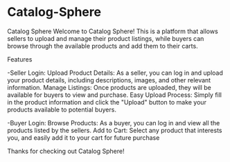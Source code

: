 # Catalog-Sphere
Catalog Sphere Welcome to Catalog Sphere! This is a platform that allows sellers to upload and manage their product listings, while buyers can browse through the available products and add them to their carts.

Features

-Seller Login: Upload Product Details: As a seller, you can log in and upload your product details, including descriptions, images, and other relevant information. Manage Listings: Once products are uploaded, they will be available for buyers to view and purchase. Easy Upload Process: Simply fill in the product information and click the "Upload" button to make your products available to potential buyers.

-Buyer Login: Browse Products: As a buyer, you can log in and view all the products listed by the sellers. Add to Cart: Select any product that interests you, and easily add it to your cart for future purchase

Thanks for checking out Catalog Sphere!

